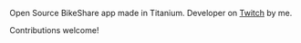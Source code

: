 Open Source BikeShare app made in Titanium. Developer on [Twitch](https://twitch.tv/wraldpyk) by me. 

Contributions welcome!

